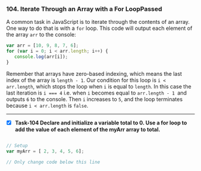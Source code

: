 ### 104. Iterate Through an Array with a For LoopPassed
A common task in JavaScript is to iterate through the contents of an array. One way to do that is with a `for` loop. This code will output each element of the array `arr` to the console:
```js
var arr = [10, 9, 8, 7, 6];
for (var i = 0; i < arr.length; i++) {
   console.log(arr[i]);
}
```
Remember that arrays have zero-based indexing, which means the last index of the array is `length - 1`. Our condition for this loop is `i < arr.length`, which stops the loop when `i` is equal to `length`. In this case the last iteration is `i === 4` i.e. when `i` becomes equal to `arr.length - 1 `and outputs `6` to the console. Then `i`   increases to `5`, and the loop terminates because `i < arr.length` is `false`.
**********************************************
- [x] **Task-104 Declare and initialize a variable total to 0. Use a for loop to add the value of each element of the myArr array to total.**

```js

// Setup
var myArr = [ 2, 3, 4, 5, 6];

// Only change code below this line